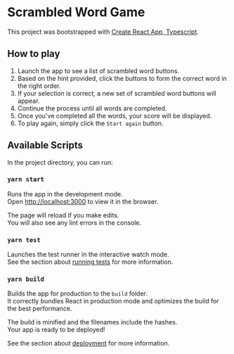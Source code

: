 # Scrambled Word Game

This project was bootstrapped with [Create React App, Typescript](https://github.com/facebook/create-react-app).

## How to play
1. Launch the app to see a list of scrambled word buttons.
2. Based on the hint provided, click the buttons to form the correct word in the right order.
3. If your selection is correct, a new set of scrambled word buttons will appear.
4. Continue the process until all words are completed.
5. Once you've completed all the words, your score will be displayed.
6. To play again, simply click the `Start again` button.

## Available Scripts

In the project directory, you can run:

### `yarn start`

Runs the app in the development mode.\
Open [http://localhost:3000](http://localhost:3000) to view it in the browser.

The page will reload if you make edits.\
You will also see any lint errors in the console.

### `yarn test`

Launches the test runner in the interactive watch mode.\
See the section about [running tests](https://facebook.github.io/create-react-app/docs/running-tests) for more information.

### `yarn build`

Builds the app for production to the `build` folder.\
It correctly bundles React in production mode and optimizes the build for the best performance.

The build is minified and the filenames include the hashes.\
Your app is ready to be deployed!

See the section about [deployment](https://facebook.github.io/create-react-app/docs/deployment) for more information.
